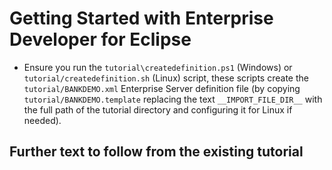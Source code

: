 # Getting Started with Enterprise Developer for Eclipse

- Ensure you run the `tutorial\createdefinition.ps1` (Windows) or `tutorial/createdefinition.sh` (Linux) script,
these scripts create the `tutorial/BANKDEMO.xml` Enterprise Server definition file (by copying `tutorial/BANKDEMO.template` replacing the text `__IMPORT_FILE_DIR__` with the full path of the tutorial directory and configuring it for Linux if needed).

## Further text to follow from the existing tutorial